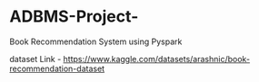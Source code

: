 # ADBMS-Project-
Book Recommendation System using Pyspark 

dataset Link - https://www.kaggle.com/datasets/arashnic/book-recommendation-dataset
